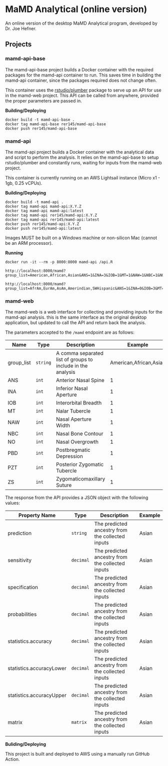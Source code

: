 # MaMD Analytical (online version)

An online version of the desktop MaMD Analytical program, developed by Dr. Joe Hefner.

## Projects

### mamd-api-base

The mamd-api-base project builds a Docker container with the required packages for the mamd-api container to run. This saves time in building the mamd-api container, since the packages required does not change often. 

This container uses the [rstudio/plumber](https://github.com/rstudio/plumber) package to serve up an API for use in the mamd-web project. This API can be called from anywhere, provided the proper parameters are passed in.

**Building/Deploying**
```
docker build -t mamd-api-base .
docker tag mamd-api-base rer145/mamd-api-base
docker push rer145/mamd-api-base
```

### mamd-api

The mamd-api project builds a Docker container with the analytical data and script to perform the analysis. It relies on the mamd-api-base to setup rstudio/plumber and constantly runs, waiting for inputs from the mamd-web project.

This container is currently running on an AWS Lightsail instance (Micro x1 - 1gb, 0.25 vCPUs).

**Building/Deploying**
```
docker build -t mamd-api .
docker tag mamd-api mamd-api:X.Y.Z
docker tag mamd-api mamd-api:latest
docker tag mamd-api rer145/mamd-api:X.Y.Z
docker tag mamd-api rer145/mamd-api:latest
docker push rer145/mamd-api:X.Y.Z
docker push rer145/mamd-api:latest
```

Images MUST be built on a Windows machine or non-silicon Mac (cannot be an ARM processor).

**Running**
```
docker run -it --rm -p 8000:8000 mamd-api /api.R

http://localhost:8000/mamd?group_list=American,African,Asian&ANS=1&INA=3&IOB=1&MT=1&NAW=1&NBC=1&NO=1&PBD=1&PZT=1&ZS=1

http://localhost:8000/mamd?group_list=AfrAm,EurAm,AsAm,Amerindian,SWHispanic&ANS=1&INA=0&IOB=3&MT=NA&NAW=3&NBC=1&NO=NA&PBD=1&PZT=NA&ZS=NA
```


### mamd-web

The mamd-web is a web interface for collecting and providing inputs for the mamd-api analysis. this is the same interface as the original desktop application, but updated to call the API and return back the analysis.

The parameters accepted to the ```/mamd``` endpoint are as follows:

|Name|Type|Description|Example|
|-|-|-|-|
|group_list|```string```|A comma separated list of groups to include in the analysis|American,African,Asian|
|ANS|```int```|Anterior Nasal Spine|1|
|INA|```int```|Inferior Nasal Aperture|1|
|IOB|```int```|Interorbital Breadth|1|
|MT|```int```|Nalar Tubercle|1|
|NAW|```int```|Nasal Aperture Width|1|
|NBC|```int```|Nasal Bone Contour|1|
|NO|```int```|Nasal Overgrowth|1|
|PBD|```int```|Postbregmatic Depression|1|
|PZT|```int```|Posterior Zygomatic Tubercle|1|
|ZS|```int```|Zygomaticomaxillary Suture|1|


The response from the API provides a JSON object with the following values:

|Property Name|Type|Description|Example|
|-|-|-|-|
|prediction|```string```|The predicted ancestry from the collected inputs|Asian|
|sensitivity|```decimal```|The predicted ancestry from the collected inputs|Asian|
|specification|```decimal```|The predicted ancestry from the collected inputs|Asian|
|probabilities|```decimal```|The predicted ancestry from the collected inputs|Asian|
|statistics.accuracy|```decimal```|The predicted ancestry from the collected inputs|Asian|
|statistics.accuracyLower|```decimal```|The predicted ancestry from the collected inputs|Asian|
|statistics.accuracyUpper|```decimal```|The predicted ancestry from the collected inputs|Asian|
|matrix|```matrix```|The predicted ancestry from the collected inputs|Asian|



**Buliding/Deploying**

This project is built and deployed to AWS using a manually run GitHub Action.